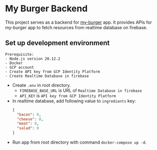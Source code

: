 # My Burger Backend

This project serves as a backend for [my-burger](https://github.com/fraddy-oliveira/my-burger) app. It provides APIs for my-burger app to fetch resources from realtime database on firebase.

## Set up development environment

    Prerequisite:
    - Node.js version 20.12.2
    - Docker
    - GCP account
    - Create API key from GCP Identity Platform
    - Create Realtime Database in firebase

- Create `.env` in root directory.
  - `FIREBASE_BASE_URL` is URL of `Realtime Database in firebase`
  - `API_KEY` is `API key from GCP Identity Platform`
- In realtime database, add following value to `ingredients` key:
  ```json
  {
    "bacon": 0,
    "cheese": 0,
    "meat": 0,
    "salad": 0
  }
  ```
- Run app from root directory with command `docker-compose up -d`.

